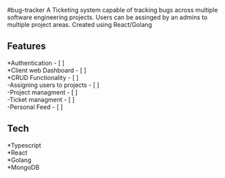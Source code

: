 #bug-tracker
A Ticketing system capable of tracking bugs across multiple software engineering projects. Users can be assinged by an admins to multiple project areas.
Created using React/Golang

## Features
*Authentication - [ ] \
*Client web Dashboard - [ ] \
*CRUD Functionality - [ ] \
  -Assigning users to projects - [ ] \
  -Project managment - [ ] \
  -Ticket managment - [ ] \
  -Personal Feed - [ ] 


## Tech 
*Typescript \
*React \
*Golang \
*MongoDB
